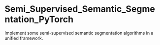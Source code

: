 # Semi_Supervised_Semantic_Segmentation_PyTorch
Implement some semi-supervised semantic segmentation algorithms in a unified framework.
